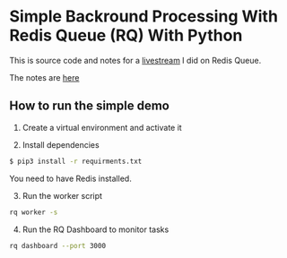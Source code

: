 # Simple Backround Processing With Redis Queue (RQ) With Python
This is source code and notes for a [livestream](https://youtube.com/live/sfLBdTO-wMg) I did on Redis Queue.

The notes are [here](./notes.md)

## How to run the simple demo
1. Create a virtual environment and activate it

2. Install dependencies
```bash
$ pip3 install -r requirments.txt
```

You need to have Redis installed.

3. Run the worker script
```bash
rq worker -s
```

4. Run the RQ Dashboard to monitor tasks
``` bash
rq dashboard --port 3000
```

